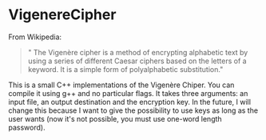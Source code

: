 # VigenereCipher

From Wikipedia:

> " The Vigenère cipher is a method of encrypting alphabetic text by using a series of different Caesar ciphers based on the letters of a keyword. It is a simple form of polyalphabetic substitution." 

This is a small C++ implementations of the Vigenère Chiper. You can compile it using g++ and no particular flags. It takes three arguments: an input file, an output destination and the encryption key. In the future, I will change this because I want to give the possibility to use keys as long as the user wants (now it's not possible, you must use one-word length password).
